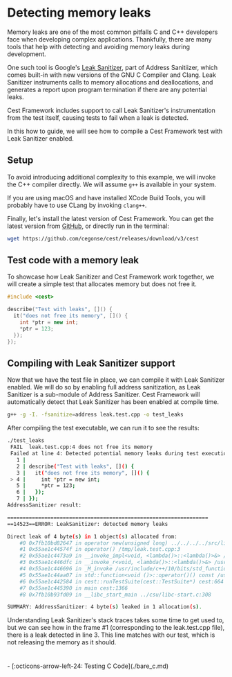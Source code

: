 # Detecting memory leaks

Memory leaks are one of the most common pitfalls C and C++ developers face when developing complex applications. Thankfully, there are many tools that help with detecting and avoiding memory leaks during development.

One such tool is Google's [Leak Sanitizer](https://github.com/google/sanitizers/wiki/AddressSanitizerLeakSanitizer), part of Address Sanitiizer, which comes built-in with new versions of the GNU C Compiler and Clang. Leak Sanitizer instruments calls to memory allocations and deallocations, and generates a report upon program termination if there are any potential leaks.

Cest Framework includes support to call Leak Sanitizer's instrumentation from the test itself, causing tests to fail when a leak is detected.

In this how to guide, we will see how to compile a Cest Framework test with Leak Sanitizer enabled.

## Setup

To avoid introducing additional complexity to this example, we will invoke the C++ compiler directly. We will assume `g++` is available in your system.

If you are using macOS and have installed XCode Build Tools, you will probably have to use CLang by invoking `clang++`.

Finally, let's install the latest version of Cest Framework. You can get the latest version from [GitHub](https://github.com/cegonse/cest/releases),
or directly run in the terminal:

```bash title="Installing Cest Framework"
wget https://github.com/cegonse/cest/releases/download/v3/cest
```

## Test code with a memory leak

To showcase how Leak Sanitizer and Cest Framework work together, we will create a simple test that allocates memory but does not free it.

```cpp title="leak.test.cpp"
#include <cest>

describe("Test with leaks", []() {
  it("does not free its memory", []() {
    int *ptr = new int;
    *ptr = 123;
  });
});
```

## Compiling with Leak Sanitizer support

Now that we have the test file in place, we can compile it with Leak Sanitizer enabled. We will do so by enabling full address sanitization, as Leak Sanitizer is a sub-module of Address Sanitizer. Cest Framework will automatically detect that Leak Sanitizer has been enabled at compile time.

```bash title="Compiling and linking sources"
g++ -g -I. -fsanitize=address leak.test.cpp -o test_leaks
```

After compiling the test executable, we can run it to see the results:

```bash title="Running the test"
./test_leaks
 FAIL  leak.test.cpp:4 does not free its memory
 Failed at line 4: Detected potential memory leaks during test execution.
   1 |
   2 | describe("Test with leaks", []() {
   3 |   it("does not free its memory", []() {
 > 4 |     int *ptr = new int;
   5 |     *ptr = 123;
   6 |   });
   7 | });
AddressSanitizer result:

=================================================================
==14523==ERROR: LeakSanitizer: detected memory leaks

Direct leak of 4 byte(s) in 1 object(s) allocated from:
    #0 0x7fb10bd82647 in operator new(unsigned long) ../../../../src/libsanitizer/asan/asan_new_delete.cpp:99
    #1 0x55ae1c44574f in operator() /tmp/leak.test.cpp:3
    #2 0x55ae1c4473a9 in __invoke_impl<void, <lambda()>::<lambda()>&> /usr/include/c++/10/bits/invoke.h:60
    #3 0x55ae1c446dfc in __invoke_r<void, <lambda()>::<lambda()>&> /usr/include/c++/10/bits/invoke.h:153
    #4 0x55ae1c446696 in _M_invoke /usr/include/c++/10/bits/std_function.h:291
    #5 0x55ae1c44aa07 in std::function<void ()>::operator()() const /usr/include/c++/10/bits/std_function.h:622
    #6 0x55ae1c442584 in cest::runTestSuite(cest::TestSuite*) cest:664
    #7 0x55ae1c445390 in main cest:1366
    #8 0x7fb10b93fd09 in __libc_start_main ../csu/libc-start.c:308

SUMMARY: AddressSanitizer: 4 byte(s) leaked in 1 allocation(s).
```

Understanding Leak Sanitizer's stack traces takes some time to get used to, but we can see how in the frame #1 (corresponding to the leak.test.cpp file), there is a leak detected in line 3. This line matches with our test, which is not releasing the memory as it should.

<div class="grid cards" style="padding-top: 24px" markdown>
- [:octicons-arrow-left-24: Testing C Code](./bare_c.md)
</div>
